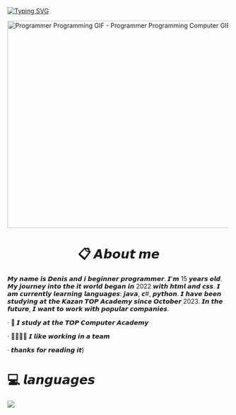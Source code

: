 [![Typing SVG](https://readme-typing-svg.herokuapp.com?font=Fira+Code&pause=1000&color=A200F7&random=false&width=435&lines=Hi%2C+I'm+Fenton%F0%9F%91%8B;I'm+beginner+programmer!;Are+you+still+reading+that%3F;why%3F;That's+it%2C+stop+reading;OK%2C+now+everything+will+start+all+over+again)](https://git.io/typing-svg)

<img src="https://media1.tenor.com/m/41I-iMyClCgAAAAd/programmer-programming.gif" width="833" height="467.97752808988764" alt="Programmer Programming GIF - Programmer Programming Computer GIFs" style="max-width: 500px;">


# <center>📋 𝘼𝙗𝙤𝙪𝙩 𝙢𝙚</center> 
   𝙈𝙮 𝙣𝙖𝙢𝙚 𝙞𝙨 𝘿𝙚𝙣𝙞𝙨 𝙖𝙣𝙙 𝙞 𝙗𝙚𝙜𝙞𝙣𝙣𝙚𝙧 𝙥𝙧𝙤𝙜𝙧𝙖𝙢𝙢𝙚𝙧. 𝙄'𝙢 15 𝙮𝙚𝙖𝙧𝙨 𝙤𝙡𝙙. 
   𝙈𝙮 𝙟𝙤𝙪𝙧𝙣𝙚𝙮 𝙞𝙣𝙩𝙤 𝙩𝙝𝙚 𝙞𝙩 𝙬𝙤𝙧𝙡𝙙 𝙗𝙚𝙜𝙖𝙣 𝙞𝙣 2022 𝙬𝙞𝙩𝙝 𝙝𝙩𝙢𝙡 𝙖𝙣𝙙 𝙘𝙨𝙨.
   𝙄 𝙖𝙢 𝙘𝙪𝙧𝙧𝙚𝙣𝙩𝙡𝙮 𝙡𝙚𝙖𝙧𝙣𝙞𝙣𝙜 𝙡𝙖𝙣𝙜𝙪𝙖𝙜𝙚𝙨: 𝙟𝙖𝙫𝙖, 𝙘#, 𝙥𝙮𝙩𝙝𝙤𝙣.
   𝙄 𝙝𝙖𝙫𝙚 𝙗𝙚𝙚𝙣 𝙨𝙩𝙪𝙙𝙮𝙞𝙣𝙜 𝙖𝙩 𝙩𝙝𝙚 𝙆𝙖𝙯𝙖𝙣 𝙏𝙊𝙋 𝘼𝙘𝙖𝙙𝙚𝙢𝙮 𝙨𝙞𝙣𝙘𝙚 𝙊𝙘𝙩𝙤𝙗𝙚𝙧 2023. 
   𝙄𝙣 𝙩𝙝𝙚 𝙛𝙪𝙩𝙪𝙧𝙚, 𝙄 𝙬𝙖𝙣𝙩 𝙩𝙤 𝙬𝙤𝙧𝙠 𝙬𝙞𝙩𝙝 𝙥𝙤𝙥𝙪𝙡𝙖𝙧 𝙘𝙤𝙢𝙥𝙖𝙣𝙞𝙚𝙨. 
 
 · 📖 𝙄 𝙨𝙩𝙪𝙙𝙮 𝙖𝙩 𝙩𝙝𝙚 𝙏𝙊𝙋 𝘾𝙤𝙢𝙥𝙪𝙩𝙚𝙧 𝘼𝙘𝙖𝙙𝙚𝙢𝙮 

 · 🙍‍♂️🙍‍♂️ 𝙄 𝙡𝙞𝙠𝙚 𝙬𝙤𝙧𝙠𝙞𝙣𝙜 𝙞𝙣 𝙖 𝙩𝙚𝙖𝙢 

 · 𝙩𝙝𝙖𝙣𝙠𝙨 𝙛𝙤𝙧 𝙧𝙚𝙖𝙙𝙞𝙣𝙜 𝙞𝙩)
 
#  💻 𝙡𝙖𝙣𝙜𝙪𝙖𝙜𝙚𝙨

<img src="https://skillicons.dev/icons?i=java,cpp,cs,html,css,vscode,github,git,r" />




